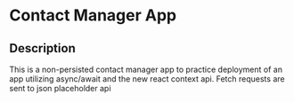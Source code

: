 # Contact Manager App

## Description

This is a non-persisted contact manager app to practice deployment of an app
utilizing async/await and the new react context api. Fetch requests are sent
to json placeholder api
